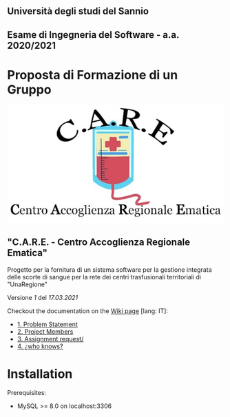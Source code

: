 ## Università degli studi del Sannio
## Esame di Ingegneria del Software - a.a. 2020/2021

# Proposta di Formazione di un Gruppo


![C++ Var Types](https://github.com/AccaEmme/CARE/blob/main/docs/logo.jpg)

## &quot;**C.A.R.E. - Centro Accoglienza Regionale Ematica&quot;**
Progetto per la fornitura di un sistema software per la gestione integrata delle scorte di sangue per la rete dei centri trasfusionali territoriali di &quot;UnaRegione&quot;

Versione _1_ del _17.03.2021_


Checkout the documentation on the [Wiki page](https://github.com/AccaEmme/CARE/wiki) \[lang: IT\]:
 - [1. Problem Statement](https://github.com/AccaEmme/CARE/wiki/1.-Problem-Statement)
 - [2. Project Members](https://github.com/AccaEmme/CARE/wiki/2.-Assignment-Request)
 - [3. Assignment request/](https://github.com/AccaEmme/CARE/wiki/2.-Assignment-Request)
 - [4. ¿who knows?](https://www.google.it)

# Installation
Prerequisites:
 - MySQL >= 8.0 on localhost:3306

